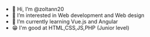 - 👋 Hi, I’m @zoltann20
- 👀 I’m interested in Web development and Web design
- 🌱 I’m currently learning Vue.js and Angular
- 😁 I'm good at HTML,CSS,JS,PHP (Junior level)
